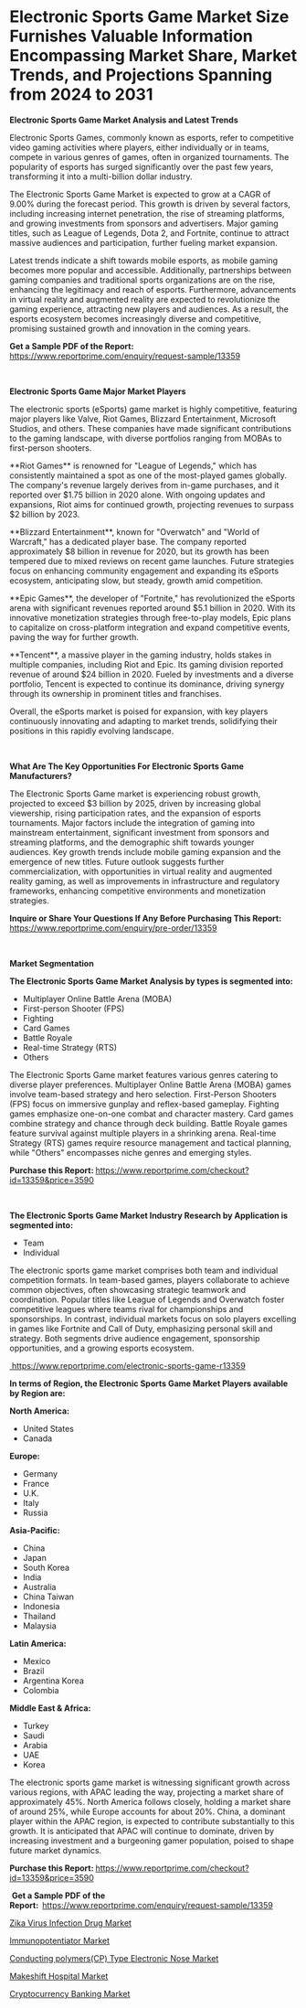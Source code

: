 <p><h1>Electronic Sports Game Market Size Furnishes Valuable Information Encompassing Market Share, Market Trends, and Projections Spanning from 2024 to 2031</h1></p><p><strong>Electronic Sports Game Market Analysis and Latest Trends</strong></p>
<p><p>Electronic Sports Games, commonly known as esports, refer to competitive video gaming activities where players, either individually or in teams, compete in various genres of games, often in organized tournaments. The popularity of esports has surged significantly over the past few years, transforming it into a multi-billion dollar industry.</p><p>The Electronic Sports Game Market is expected to grow at a CAGR of 9.00% during the forecast period. This growth is driven by several factors, including increasing internet penetration, the rise of streaming platforms, and growing investments from sponsors and advertisers. Major gaming titles, such as League of Legends, Dota 2, and Fortnite, continue to attract massive audiences and participation, further fueling market expansion.</p><p>Latest trends indicate a shift towards mobile esports, as mobile gaming becomes more popular and accessible. Additionally, partnerships between gaming companies and traditional sports organizations are on the rise, enhancing the legitimacy and reach of esports. Furthermore, advancements in virtual reality and augmented reality are expected to revolutionize the gaming experience, attracting new players and audiences. As a result, the esports ecosystem becomes increasingly diverse and competitive, promising sustained growth and innovation in the coming years.</p></p>
<p><strong>Get a Sample PDF of the Report:&nbsp;</strong> <a href="https://www.reportprime.com/enquiry/request-sample/13359">https://www.reportprime.com/enquiry/request-sample/13359</a></p>
<p>&nbsp;</p>
<p><strong>Electronic Sports Game Major Market Players</strong></p>
<p><p>The electronic sports (eSports) game market is highly competitive, featuring major players like Valve, Riot Games, Blizzard Entertainment, Microsoft Studios, and others. These companies have made significant contributions to the gaming landscape, with diverse portfolios ranging from MOBAs to first-person shooters.</p><p>**Riot Games** is renowned for "League of Legends," which has consistently maintained a spot as one of the most-played games globally. The company's revenue largely derives from in-game purchases, and it reported over $1.75 billion in 2020 alone. With ongoing updates and expansions, Riot aims for continued growth, projecting revenues to surpass $2 billion by 2023.</p><p>**Blizzard Entertainment**, known for "Overwatch" and "World of Warcraft," has a dedicated player base. The company reported approximately $8 billion in revenue for 2020, but its growth has been tempered due to mixed reviews on recent game launches. Future strategies focus on enhancing community engagement and expanding its eSports ecosystem, anticipating slow, but steady, growth amid competition.</p><p>**Epic Games**, the developer of "Fortnite," has revolutionized the eSports arena with significant revenues reported around $5.1 billion in 2020. With its innovative monetization strategies through free-to-play models, Epic plans to capitalize on cross-platform integration and expand competitive events, paving the way for further growth.</p><p>**Tencent**, a massive player in the gaming industry, holds stakes in multiple companies, including Riot and Epic. Its gaming division reported revenue of around $24 billion in 2020. Fueled by investments and a diverse portfolio, Tencent is expected to continue its dominance, driving synergy through its ownership in prominent titles and franchises.</p><p>Overall, the eSports market is poised for expansion, with key players continuously innovating and adapting to market trends, solidifying their positions in this rapidly evolving landscape.</p></p>
<p>&nbsp;</p>
<p><strong>What Are The Key Opportunities For Electronic Sports Game Manufacturers?</strong></p>
<p><p>The Electronic Sports Game market is experiencing robust growth, projected to exceed $3 billion by 2025, driven by increasing global viewership, rising participation rates, and the expansion of esports tournaments. Major factors include the integration of gaming into mainstream entertainment, significant investment from sponsors and streaming platforms, and the demographic shift towards younger audiences. Key growth trends include mobile gaming expansion and the emergence of new titles. Future outlook suggests further commercialization, with opportunities in virtual reality and augmented reality gaming, as well as improvements in infrastructure and regulatory frameworks, enhancing competitive environments and monetization strategies.</p></p>
<p><strong>Inquire or Share Your Questions If Any Before Purchasing This Report:</strong> <a href="https://www.reportprime.com/enquiry/pre-order/13359">https://www.reportprime.com/enquiry/pre-order/13359</a></p>
<p>&nbsp;</p>
<p><strong>Market Segmentation</strong></p>
<p><strong>The Electronic Sports Game Market Analysis by types is segmented into:</strong></p>
<p><ul><li>Multiplayer Online Battle Arena (MOBA)</li><li>First-person Shooter (FPS)</li><li>Fighting</li><li>Card Games</li><li>Battle Royale</li><li>Real-time Strategy (RTS)</li><li>Others</li></ul></p>
<p><p>The Electronic Sports Game market features various genres catering to diverse player preferences. Multiplayer Online Battle Arena (MOBA) games involve team-based strategy and hero selection. First-Person Shooters (FPS) focus on immersive gunplay and reflex-based gameplay. Fighting games emphasize one-on-one combat and character mastery. Card games combine strategy and chance through deck building. Battle Royale games feature survival against multiple players in a shrinking arena. Real-time Strategy (RTS) games require resource management and tactical planning, while "Others" encompasses niche genres and emerging styles.</p></p>
<p><strong>Purchase this Report:&nbsp;</strong><a href="https://www.reportprime.com/checkout?id=13359&price=3590">https://www.reportprime.com/checkout?id=13359&price=3590</a></p>
<p>&nbsp;</p>
<p><strong>The Electronic Sports Game Market Industry Research by Application is segmented into:</strong></p>
<p><ul><li>Team</li><li>Individual</li></ul></p>
<p><p>The electronic sports game market comprises both team and individual competition formats. In team-based games, players collaborate to achieve common objectives, often showcasing strategic teamwork and coordination. Popular titles like League of Legends and Overwatch foster competitive leagues where teams rival for championships and sponsorships. In contrast, individual markets focus on solo players excelling in games like Fortnite and Call of Duty, emphasizing personal skill and strategy. Both segments drive audience engagement, sponsorship opportunities, and a growing esports ecosystem.</p></p>
<p><a href="https://www.reportprime.com/electronic-sports-game-r13359">&nbsp;https://www.reportprime.com/electronic-sports-game-r13359</a></p>
<p><strong>In terms of Region, the Electronic Sports Game Market Players available by Region are:</strong></p>
<p>
    <p> <strong> North America: </strong>
        <ul>
            <li>United States</li>
            <li>Canada</li>
        </ul>
        </p> 
    <p> <strong> Europe: </strong>
        <ul>
            <li>Germany</li>
            <li>France</li>
            <li>U.K.</li>
            <li>Italy</li>
            <li>Russia</li>
        </ul>
        </p> 
    <p> <strong> Asia-Pacific: </strong>
        <ul>
            <li>China</li>
            <li>Japan</li>
            <li>South Korea</li>
            <li>India</li>
            <li>Australia</li>
            <li>China Taiwan</li>
            <li>Indonesia</li>
            <li>Thailand</li>
            <li>Malaysia</li>
        </ul>
        </p> 
    <p> <strong> Latin America: </strong>
        <ul>
            <li>Mexico</li>
            <li>Brazil</li>
            <li>Argentina Korea</li>
            <li>Colombia</li>
        </ul>
        </p> 
    <p> <strong> Middle East & Africa: </strong>
        <ul>
            <li>Turkey</li>
            <li>Saudi</li>
            <li>Arabia</li>
            <li>UAE</li>
            <li>Korea</li>
        </ul>
    </p>
    </p>
<p><p>The electronic sports game market is witnessing significant growth across various regions, with APAC leading the way, projecting a market share of approximately 45%. North America follows closely, holding a market share of around 25%, while Europe accounts for about 20%. China, a dominant player within the APAC region, is expected to contribute substantially to this growth. It is anticipated that APAC will continue to dominate, driven by increasing investment and a burgeoning gamer population, poised to shape future market dynamics.</p></p>
<p><strong>Purchase this Report: </strong><a href="https://www.reportprime.com/checkout?id=13359&price=3590">https://www.reportprime.com/checkout?id=13359&price=3590</a></p>
<p>&nbsp;<strong>Get a Sample PDF of the Report:&nbsp;&nbsp;</strong><a href="https://www.reportprime.com/enquiry/request-sample/13359">https://www.reportprime.com/enquiry/request-sample/13359</a></p>
<p><strong></strong></p>
<p><p><a href="https://issuu.com/reportprime-2/docs/zika-virus-infection-drug-market-si_39ddf1a9aba6db">Zika Virus Infection Drug Market</a></p><p><a href="https://issuu.com/reportprime-2/docs/immunopotentiator-market-size-2030._f2328f4fd2401f">Immunopotentiator Market</a></p><p><a href="https://medium.com/@colin.burgess8756/the-global-conducting-polymers-cp-type-electronic-nose-market-identifies-drivers-restraints-1c0bdb8f5ae8?postPublishedType=initial">Conducting polymers(CP) Type Electronic Nose Market</a></p><p><a href="https://github.com/AshrafKhan865/Market-Research-Report-List-1/blob/main/makeshift-hospital-market.md">Makeshift Hospital Market</a></p><p><a href="https://www.linkedin.com/pulse/global-cryptocurrency-banking-market-size-share-analysis-product-qfd5f?trackingId=r8n6YB3ZQgGSl41wdStq9w%3D%3D">Cryptocurrency Banking Market</a></p></p>